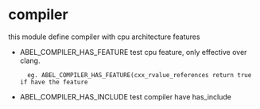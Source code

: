 # compiler

this module define compiler with cpu architecture features

* ABEL_COMPILER_HAS_FEATURE test cpu feature, only effective over clang.

        eg. ABEL_COMPILER_HAS_FEATURE(cxx_rvalue_references return true if have the feature

* ABEL_COMPILER_HAS_INCLUDE test compiler have has_include

